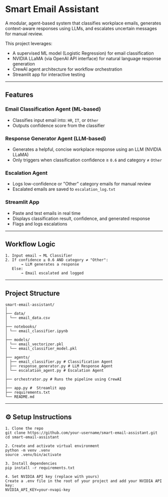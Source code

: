 #  Smart Email Assistant

A modular, agent-based system that classifies workplace emails, generates context-aware responses using LLMs, and escalates uncertain messages for manual review.

This project leverages:
- A supervised ML model (Logistic Regression) for email classification
- NVIDIA LLaMA (via OpenAI API interface) for natural language response generation
- CrewAI agent architecture for workflow orchestration
- Streamlit app for interactive testing

---

## Features

###  Email Classification Agent (ML-based)
- Classifies input email into: `HR`, `IT`, or `Other`
- Outputs confidence score from the classifier

###  Response Generator Agent (LLM-based)
- Generates a helpful, concise workplace response using an LLM (NVIDIA LLaMA)
- Only triggers when classification confidence ≥ `0.6` and category ≠ `Other`

###  Escalation Agent
- Logs low-confidence or "Other" category emails for manual review
- Escalated emails are saved to `escalation_log.txt`

###  Streamlit App
- Paste and test emails in real time
- Displays classification result, confidence, and generated response
- Flags and logs escalations

---

##  Workflow Logic

```text
1. Input email → ML Classifier
2. If confidence ≥ 0.6 AND category ≠ "Other":
       → LLM generates a response
   Else:
       → Email escalated and logged
```

---

## Project Structure

```text
smart-email-assistant/
│
├── data/
│ └── email_data.csv
│
├── notebooks/
│ └── email_classifier.ipynb
│
├── models/
│ └── email_vectorizer.pkl 
│ └── email_classifier_model.pkl
│
├── agents/
│ ├── email_classifier.py # Classification Agent 
│ ├── response_generator.py # LLM Response Agent
│ └── escalation_agent.py # Escalation Agent
│
├── orchestrator.py # Runs the pipeline using CrewAI
│
├── app.py #  Streamlit app
├── requirements.txt
└── README.md 
```
---
⚙️ Setup Instructions
---
```text
1. Clone the repo
git clone https://github.com/your-username/smart-email-assistant.git
cd smart-email-assistant

2. Create and activate virtual environment
python -m venv .venv
source .venv/bin/activate

3. Install dependencies
pip install -r requirements.txt

4. Set NVIDIA API key (replace with yours)
Create a .env file in the root of your project and add your NVIDIA API key:
NVIDIA_API_KEY=your-nvapi-key
```
